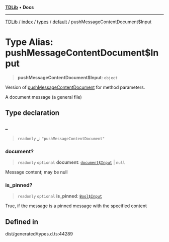 [**TDLib**](../../../../../../README.md) • **Docs**

***

[TDLib](../../../../../../modules.md) / [index](../../../../../README.md) / [types](../../../README.md) / [default](../README.md) / pushMessageContentDocument$Input

# Type Alias: pushMessageContentDocument$Input

> **pushMessageContentDocument$Input**: `object`

Version of [pushMessageContentDocument](pushMessageContentDocument.md) for method parameters.

A document message (a general file)

## Type declaration

### \_

> `readonly` **\_**: `"pushMessageContentDocument"`

### document?

> `readonly` `optional` **document**: [`document$Input`](document$Input-1.md) \| `null`

Message content; may be null

### is\_pinned?

> `readonly` `optional` **is\_pinned**: [`Bool$Input`](Bool$Input.md)

True, if the message is a pinned message with the specified content

## Defined in

dist/generated/types.d.ts:44289
